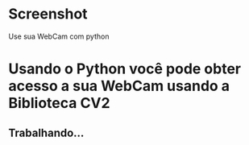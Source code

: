 # Screenshot
Use sua WebCam com python

# Usando o Python você pode obter acesso a sua WebCam usando a Biblioteca CV2

<h2>Trabalhando... </h2>

